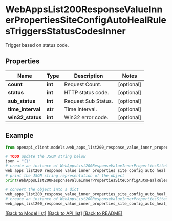 # WebAppsList200ResponseValueInnerPropertiesSiteConfigAutoHealRulesTriggersStatusCodesInner

Trigger based on status code.

## Properties

Name | Type | Description | Notes
------------ | ------------- | ------------- | -------------
**count** | **int** | Request Count. | [optional] 
**status** | **int** | HTTP status code. | [optional] 
**sub_status** | **int** | Request Sub Status. | [optional] 
**time_interval** | **str** | Time interval. | [optional] 
**win32_status** | **int** | Win32 error code. | [optional] 

## Example

```python
from openapi_client.models.web_apps_list200_response_value_inner_properties_site_config_auto_heal_rules_triggers_status_codes_inner import WebAppsList200ResponseValueInnerPropertiesSiteConfigAutoHealRulesTriggersStatusCodesInner

# TODO update the JSON string below
json = "{}"
# create an instance of WebAppsList200ResponseValueInnerPropertiesSiteConfigAutoHealRulesTriggersStatusCodesInner from a JSON string
web_apps_list200_response_value_inner_properties_site_config_auto_heal_rules_triggers_status_codes_inner_instance = WebAppsList200ResponseValueInnerPropertiesSiteConfigAutoHealRulesTriggersStatusCodesInner.from_json(json)
# print the JSON string representation of the object
print(WebAppsList200ResponseValueInnerPropertiesSiteConfigAutoHealRulesTriggersStatusCodesInner.to_json())

# convert the object into a dict
web_apps_list200_response_value_inner_properties_site_config_auto_heal_rules_triggers_status_codes_inner_dict = web_apps_list200_response_value_inner_properties_site_config_auto_heal_rules_triggers_status_codes_inner_instance.to_dict()
# create an instance of WebAppsList200ResponseValueInnerPropertiesSiteConfigAutoHealRulesTriggersStatusCodesInner from a dict
web_apps_list200_response_value_inner_properties_site_config_auto_heal_rules_triggers_status_codes_inner_from_dict = WebAppsList200ResponseValueInnerPropertiesSiteConfigAutoHealRulesTriggersStatusCodesInner.from_dict(web_apps_list200_response_value_inner_properties_site_config_auto_heal_rules_triggers_status_codes_inner_dict)
```
[[Back to Model list]](../README.md#documentation-for-models) [[Back to API list]](../README.md#documentation-for-api-endpoints) [[Back to README]](../README.md)


